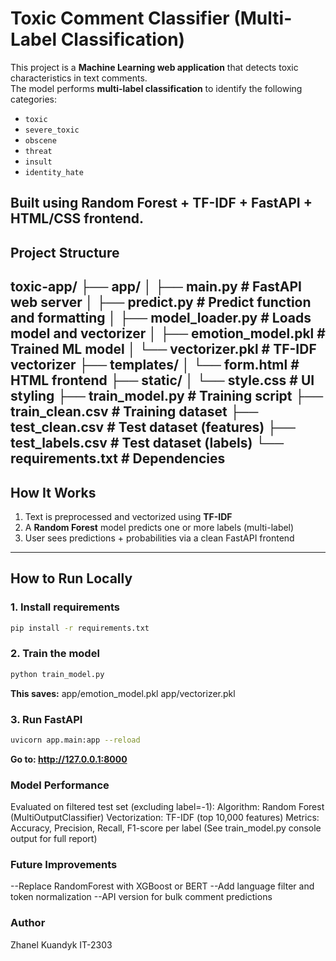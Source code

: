 # Toxic Comment Classifier (Multi-Label Classification)

This project is a **Machine Learning web application** that detects toxic characteristics in text comments.  
The model performs **multi-label classification** to identify the following categories:

- `toxic`
- `severe_toxic`
- `obscene`
- `threat`
- `insult`
- `identity_hate`

Built using **Random Forest + TF-IDF + FastAPI + HTML/CSS frontend**.
---

## Project Structure

toxic-app/
├── app/
│ ├── main.py # FastAPI web server
│ ├── predict.py # Predict function and formatting
│ ├── model_loader.py # Loads model and vectorizer
│ ├── emotion_model.pkl # Trained ML model
│ └── vectorizer.pkl # TF-IDF vectorizer
├── templates/
│ └── form.html # HTML frontend
├── static/
│ └── style.css # UI styling
├── train_model.py # Training script
├── train_clean.csv # Training dataset
├── test_clean.csv # Test dataset (features)
├── test_labels.csv # Test dataset (labels)
└── requirements.txt # Dependencies
---

## How It Works

1. Text is preprocessed and vectorized using **TF-IDF**
2. A **Random Forest** model predicts one or more labels (multi-label)
3. User sees predictions + probabilities via a clean FastAPI frontend

---

## How to Run Locally

### 1. Install requirements

```bash
pip install -r requirements.txt
```

### 2. Train the model

```bash
python train_model.py
```
**This saves:**
app/emotion_model.pkl
app/vectorizer.pkl

### 3. Run FastAPI
```bash
uvicorn app.main:app --reload
```
**Go to: http://127.0.0.1:8000** 

 ### Model Performance
Evaluated on filtered test set (excluding label=-1):
Algorithm: Random Forest (MultiOutputClassifier)
Vectorization: TF-IDF (top 10,000 features)
Metrics: Accuracy, Precision, Recall, F1-score per label
(See train_model.py console output for full report)

### Future Improvements
--Replace RandomForest with XGBoost or BERT
--Add language filter and token normalization
--API version for bulk comment predictions

### Author
Zhanel Kuandyk
IT-2303